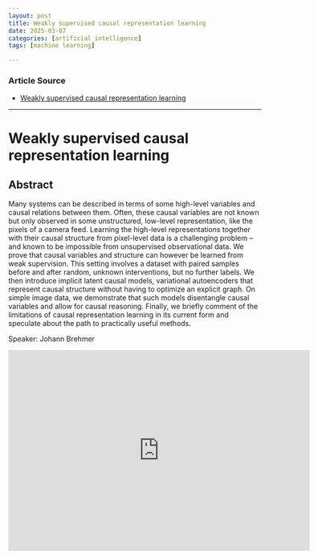 ```yaml
---
layout: post
title: Weakly supervised causal representation learning
date: 2025-03-07
categories: [artificial intelligence]
tags: [machine learning]

---
```


### Article Source


* [Weakly supervised causal representation learning](https://www.youtube.com/watch?v=pq4ajAG-uLY)

---

# Weakly supervised causal representation learning


## Abstract
Many systems can be described in terms of some high-level variables and causal relations between them. Often, these causal variables are not known but only observed in some unstructured, low-level representation, like the pixels of a camera feed. Learning the high-level representations together with their causal structure from pixel-level data is a challenging problem – and known to be impossible from unsupervised observational data. We prove that causal variables and structure can however be learned from weak supervision. This setting involves a dataset with paired samples before and after random, unknown interventions, but no further labels. We then introduce implicit latent causal models, variational autoencoders that represent causal structure without having to optimize an explicit graph. On simple image data, we demonstrate that such models disentangle causal variables and allow for causal reasoning. Finally, we briefly comment of the limitations of causal representation learning in its current form and speculate about the path to practically useful methods.

Speaker: Johann Brehmer

<iframe width="600" height="400" src="https://www.youtube.com/embed/pq4ajAG-uLY?si=shtGJbiSi2NRJ68Y" title="YouTube video player" frameborder="0" allow="accelerometer; autoplay; clipboard-write; encrypted-media; gyroscope; picture-in-picture; web-share" referrerpolicy="strict-origin-when-cross-origin" allowfullscreen></iframe>